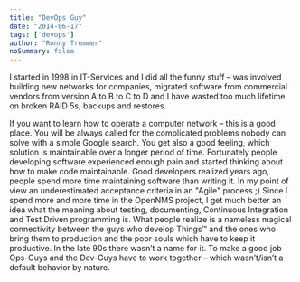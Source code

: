 ```yaml
---
title: "DevOps Guy"
date: "2014-06-17"
tags: ['devops']
author: "Ronny Trommer"
noSummary: false
---
```


I started in 1998 in IT-Services and I did all the funny stuff – was involved building new networks for companies, migrated software from commercial vendors from version A to B to C to D and I have wasted too much lifetime on broken RAID 5s, backups and restores.

If you want to learn how to operate a computer network – this is a good place.
You will be always called for the complicated problems nobody can solve with a simple Google search.
You get also a good feeling, which solution is maintainable over a longer period of time.
Fortunately people developing software experienced enough pain and started thinking about how to make code maintainable.
Good developers realized years ago, people spend more time maintaining software than writing it.
In my point of view an underestimated acceptance criteria in an "Agile" process ;)
Since I spend more and more time in the OpenNMS project, I get much better an idea what the meaning about testing, documenting, Continuous Integration and Test Driven programming is.
What people realize is a nameless magical connectivity between the guys who develop Things™ and the ones who bring them to production and the poor souls which have to keep it productive.
In the late 90s there wasn’t a name for it.
To make a good job Ops-Guys and the Dev-Guys have to work together – which wasn’t/isn’t a default behavior by nature.
